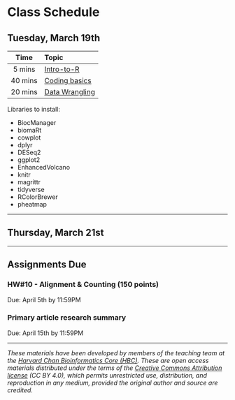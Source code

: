 # Class Schedule

## Tuesday, March 19th 

| Time |  Topic  |  
|:-----------:|:----------| 
| 5 mins | [Intro-to-R](../lessons/01_Intro-to-R.md)
| 40 mins | [Coding basics](../lessons/02_coding_basics.md) | 
| 20 mins | [Data Wrangling](../lessons/03_data-wrangling.md) | 


Libraries to install: 

+ BiocManager 
+ biomaRt
+ cowplot
+ dplyr
+ DESeq2
+ ggplot2
+ EnhancedVolcano
+ knitr
+ magrittr
+ tidyverse
+ RColorBrewer
+ pheatmap

***

## Thursday, March 21st 

***

## Assignments Due 

### HW#10 - Alignment & Counting (150 points)
Due: April 5th by 11:59PM   

### Primary article research summary  
Due: April 15th by 11:59PM    

*** 

*These materials have been developed by members of the teaching team at the [Harvard Chan Bioinformatics Core (HBC)](http://bioinformatics.sph.harvard.edu/). These are open access materials distributed under the terms of the [Creative Commons Attribution license](https://creativecommons.org/licenses/by/4.0/) (CC BY 4.0), which permits unrestricted use, distribution, and reproduction in any medium, provided the original author and source are credited.*
